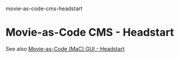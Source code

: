 movie-as-code-cms-headstart
# Movie-as-Code CMS - Headstart

See also [Movie-as-Code (MaC) GUI - Headstart](https://github.com/vanHeemstraSystems/movie-as-code-gui-headstart)
